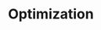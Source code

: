 ---
layout: toctree
title: Optimization
permalink: /blog/maths/optim/
parent: /blog/maths/

previewchild: true
enumerategrandchild: true
previewgrandchild: true
--- 